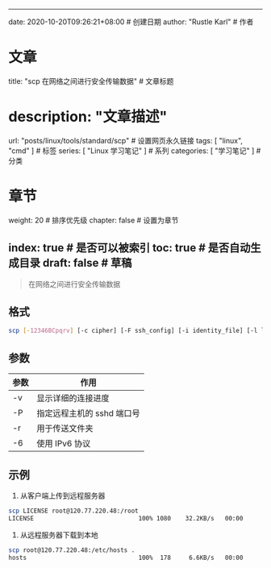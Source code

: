 ---
date: 2020-10-20T09:26:21+08:00  # 创建日期
author: "Rustle Karl"  # 作者

# 文章
title: "scp 在网络之间进行安全传输数据"  # 文章标题
# description: "文章描述"
url:  "posts/linux/tools/standard/scp"  # 设置网页永久链接
tags: [ "linux", "cmd" ]  # 标签
series: [ "Linux 学习笔记" ]  # 系列
categories: [ "学习笔记" ]  # 分类

# 章节
weight: 20 # 排序优先级
chapter: false  # 设置为章节

index: true  # 是否可以被索引
toc: true  # 是否自动生成目录
draft: false  # 草稿
----

> 在网络之间进行安全传输数据

## 格式

```bash
scp [-12346BCpqrv] [-c cipher] [-F ssh_config] [-i identity_file] [-l limit] [-o ssh_option] [-P port] [-S program] [[user@]host1:]file1 ... [[user@]host2:]file2
```

## 参数

| 参数 | 作用 |
| ---- | -------- |
| -v | 显示详细的连接进度 |
| -P | 指定远程主机的 sshd 端口号 |
| -r | 用于传送文件夹 |
| -6 | 使用 IPv6 协议 |

## 示例

1. 从客户端上传到远程服务器

```bash
scp LICENSE root@120.77.220.48:/root
LICENSE                             100% 1080    32.2KB/s   00:00
```

1. 从远程服务器下载到本地

```bash
scp root@120.77.220.48:/etc/hosts .
hosts                               100%  178     6.6KB/s   00:00
```
